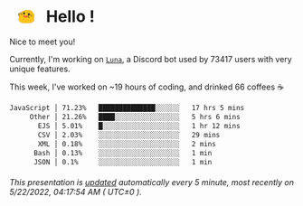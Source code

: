 <h1>   <img src="./spoink.gif" style="vertical-align:middle;" width="30px">   Hello ! </h1>

Nice to meet you!

Currently, I'm working on <a href='https://github.com/Asgarrrr/Luna'>`Luna`</a>, a Discord bot used by 73417 users with very unique features.

This week, I've worked on ~19 hours of coding, and drinked 66 coffees ☕

```
JavaScript │ 71.23%   ██████████████░░░░░░   17 hrs 5 mins
     Other │ 21.26%   ████░░░░░░░░░░░░░░░░   5 hrs 6 mins
       EJS │ 5.01%    █░░░░░░░░░░░░░░░░░░░   1 hr 12 mins
       CSV │ 2.03%    ░░░░░░░░░░░░░░░░░░░░   29 mins
       XML │ 0.18%    ░░░░░░░░░░░░░░░░░░░░   2 mins
      Bash │ 0.13%    ░░░░░░░░░░░░░░░░░░░░   1 min
      JSON │ 0.1%     ░░░░░░░░░░░░░░░░░░░░   1 min
```

###### This presentation is [updated](https://github.com/Asgarrrr) automatically every 5 minute, most recently on 5/22/2022, 04:17:54 AM ( UTC±0 ).
